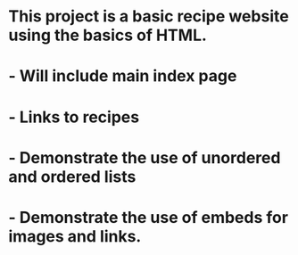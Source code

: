 # This project is a basic recipe website using the basics of HTML.
#   - Will include main index page
#   - Links to recipes
#   - Demonstrate the use of unordered and ordered lists
#   - Demonstrate the use of embeds for images and links. 